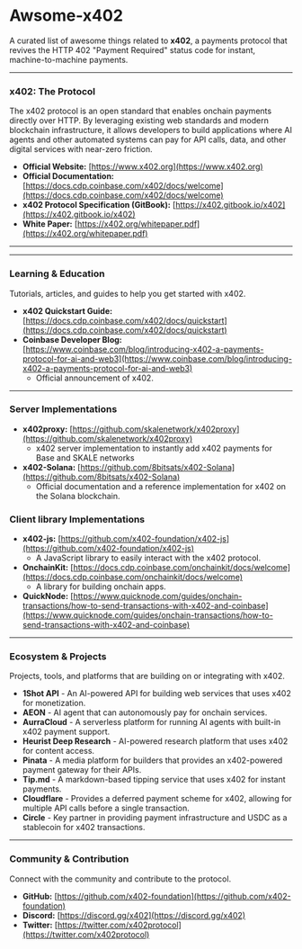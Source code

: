 # Awsome-x402

A curated list of awesome things related to **x402**, a payments protocol that revives the HTTP 402 "Payment Required" status code for instant, machine-to-machine payments.

---

### **x402: The Protocol**

The x402 protocol is an open standard that enables onchain payments directly over HTTP. By leveraging existing web standards and modern blockchain infrastructure, it allows developers to build applications where AI agents and other automated systems can pay for API calls, data, and other digital services with near-zero friction.

* **Official Website:** [https://www.x402.org](https://www.x402.org)
* **Official Documentation:** [https://docs.cdp.coinbase.com/x402/docs/welcome](https://docs.cdp.coinbase.com/x402/docs/welcome)
* **x402 Protocol Specification (GitBook):** [https://x402.gitbook.io/x402](https://x402.gitbook.io/x402)
* **White Paper:** [https://x402.org/whitepaper.pdf](https://x402.org/whitepaper.pdf)

---

---

### **Learning & Education**

Tutorials, articles, and guides to help you get started with x402.

* **x402 Quickstart Guide:** [https://docs.cdp.coinbase.com/x402/docs/quickstart](https://docs.cdp.coinbase.com/x402/docs/quickstart)
* **Coinbase Developer Blog:** [https://www.coinbase.com/blog/introducing-x402-a-payments-protocol-for-ai-and-web3](https://www.coinbase.com/blog/introducing-x402-a-payments-protocol-for-ai-and-web3)
    * Official announcement of x402.

---


### **Server Implementations**


* **x402proxy:** [https://github.com/skalenetwork/x402proxy](https://github.com/skalenetwork/x402proxy)
    * x402 server implementation to instantly add x402 payments for Base and SKALE networks
* **x402-Solana:** [https://github.com/8bitsats/x402-Solana](https://github.com/8bitsats/x402-Solana)
    * Official documentation and a reference implementation for x402 on the Solana blockchain.

### **Client library Implementations**

* **x402-js:** [https://github.com/x402-foundation/x402-js](https://github.com/x402-foundation/x402-js)
    * A JavaScript library to easily interact with the x402 protocol.
* **OnchainKit:** [https://docs.cdp.coinbase.com/onchainkit/docs/welcome](https://docs.cdp.coinbase.com/onchainkit/docs/welcome)
    * A library for building onchain apps.
* **QuickNode:** [https://www.quicknode.com/guides/onchain-transactions/how-to-send-transactions-with-x402-and-coinbase](https://www.quicknode.com/guides/onchain-transactions/how-to-send-transactions-with-x402-and-coinbase)



---

### **Ecosystem & Projects**

Projects, tools, and platforms that are building on or integrating with x402.

* **1Shot API** - An AI-powered API for building web services that uses x402 for monetization.
* **AEON** - AI agent that can autonomously pay for onchain services.
* **AurraCloud** - A serverless platform for running AI agents with built-in x402 payment support.
* **Heurist Deep Research** - AI-powered research platform that uses x402 for content access.
* **Pinata** - A media platform for builders that provides an x402-powered payment gateway for their APIs.
* **Tip.md** - A markdown-based tipping service that uses x402 for instant payments.
* **Cloudflare** - Provides a deferred payment scheme for x402, allowing for multiple API calls before a single transaction.
* **Circle** - Key partner in providing payment infrastructure and USDC as a stablecoin for x402 transactions.

---

### **Community & Contribution**

Connect with the community and contribute to the protocol.

* **GitHub:** [https://github.com/x402-foundation](https://github.com/x402-foundation)
* **Discord:** [https://discord.gg/x402](https://discord.gg/x402)
* **Twitter:** [https://twitter.com/x402protocol](https://twitter.com/x402protocol)
